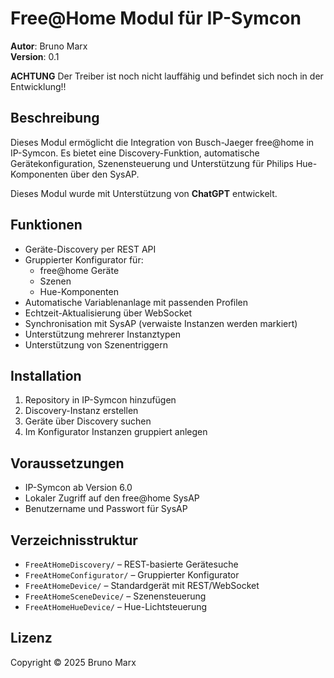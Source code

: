 # Free@Home Modul für IP-Symcon

**Autor**: Bruno Marx  
**Version**: 0.1

**ACHTUNG** Der Treiber ist noch nicht lauffähig und befindet sich noch in der Entwicklung!!


## Beschreibung

Dieses Modul ermöglicht die Integration von Busch-Jaeger free@home in IP-Symcon. Es bietet eine Discovery-Funktion, automatische Gerätekonfiguration, Szenensteuerung und Unterstützung für Philips Hue-Komponenten über den SysAP.

Dieses Modul wurde mit Unterstützung von **ChatGPT** entwickelt.

## Funktionen

- Geräte-Discovery per REST API
- Gruppierter Konfigurator für:
  - free@home Geräte
  - Szenen
  - Hue-Komponenten
- Automatische Variablenanlage mit passenden Profilen
- Echtzeit-Aktualisierung über WebSocket
- Synchronisation mit SysAP (verwaiste Instanzen werden markiert)
- Unterstützung mehrerer Instanztypen
- Unterstützung von Szenentriggern

## Installation

1. Repository in IP-Symcon hinzufügen
2. Discovery-Instanz erstellen
3. Geräte über Discovery suchen
4. Im Konfigurator Instanzen gruppiert anlegen

## Voraussetzungen

- IP-Symcon ab Version 6.0
- Lokaler Zugriff auf den free@home SysAP
- Benutzername und Passwort für SysAP

## Verzeichnisstruktur

- `FreeAtHomeDiscovery/` – REST-basierte Gerätesuche
- `FreeAtHomeConfigurator/` – Gruppierter Konfigurator
- `FreeAtHomeDevice/` – Standardgerät mit REST/WebSocket
- `FreeAtHomeSceneDevice/` – Szenensteuerung
- `FreeAtHomeHueDevice/` – Hue-Lichtsteuerung

## Lizenz

Copyright © 2025 Bruno Marx
